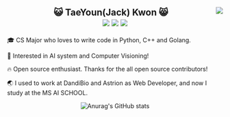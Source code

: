 <div align="center">
  
  <img align="right" src="https://github-readme-stats.vercel.app/api/top-langs/?username=kweont0211&theme=dracula&exclude_repo=Computer-Science-Engineering,clone-zoom&hide=Procfile&layout=compact&langs_count=10"/>
  
  <h2> 😺 TaeYoun(Jack) Kwon 😸 
   <div>
 <a href="https://github.com/kweont0211"><img src="https://img.shields.io/badge/github-black?style=flat&logo=github&logoColor=white"/></a>
<a href="https://www.linkedin.com/in/taeyoun-kwon-66437a162/"><img src="https://img.shields.io/badge/Linkedin-black?style=flat-square&logo=linkedin&logoColor=white"/></a>
<a href="https://hits.seeyoufarm.com"><img src="https://hits.seeyoufarm.com/api/count/incr/badge.svg?url=https%3A%2F%2Fgithub.com%2Fkweont0211%2Fhit-counter&count_bg=%23000000&title_bg=%23555555&icon=&icon_color=%234A7DB6&title=hits&edge_flat=false"/></a>
  <br>
</div>
  </h2> 
  
  <div align="left">
    <p>🎓 CS Major who loves to write code in Python, C++ and Golang.</p>
    <p>📖 Interested in AI system and Computer Visioning!</p>
    <p>🔥 Open source enthusiast. Thanks for the all open source contributors!</p>
    <p>🌏 I used to work at DandiBio and Astrion as Web Developer, and now I study at the MS AI SCHOOL.</p>
  </div>


![Anurag's GitHub stats](https://github-readme-stats.vercel.app/api?username=kweont0211&theme=dark&show_icons=true)




  
  


  
  
  
  
  
  	
<!---
kweont0211/kweont0211 is a ✨ special ✨ repository because its `README.md` (this file) appears on your GitHub profile.
You can click the Preview link to take a look at your changes.
--->
